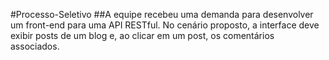 #Processo-Seletivo
##A equipe recebeu uma demanda para desenvolver um front-end para uma API RESTful. No
cenário proposto, a interface deve exibir posts de um blog e, ao clicar em um post, os
comentários associados.
